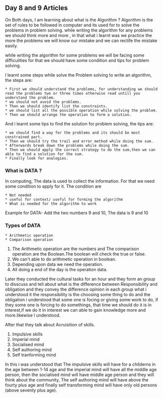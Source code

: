 ## Day 8 and 9 Articles

On Both days, I am learning about what is the Algorithm ? Algorithm is the set of rules to be followed in computer and its used for to solve the problems in problem solving. while writing the algorithm for any problems we should think more and more , in that what i learnt was we practice the more the problems we will know our mistake and we can rectife  the mistake easily.

while writing the algorithm for some problems we will be facing some difficuilties for that we should have some condition and tips for problem solving.

I learnt some steps while solve the Problem solving to write an algorithm, the steps are:

	* First we should understand the problems, for understanding we should read the problems two or three times otherwise read untill you understand the problem.
	* we should not avoid the problems.
	* Then we should identify list the constraints.
	* we should list all the possible operation while solving the problem.
	* Then we should arrange the operation to form a solution.

And i learnt some tips to find the solution for problem solving, the tips are:

	* we should find a way for the problems and its should be most constrained part.
	* Then we should try the trail and error method while doing the sum.
	* Afterwards break down the problems while doing the sum.
	* Then we should apply the correct strategy to do the sum,then we can able to find a solution for the sum.
	* Finally look for analogies.

### What is DATA ?

In computing, The data is used to collect the information. For that we need some condition to apply for it. The condition are

	* Not needed
	* useful for context/ useful for forming the algorithm
	* What is needed for the algorithm to work

Example for DATA- Add the two numbers 9 and 10, The data is 9 and 10

### Types of DATA

	* Arithmetic operation
	* Comparison operation

1. The Arithmetic operation are the numbers and The comparison operation are the Boolean.The boolean will check the true or false.
2. We can't able to do arithmetic operation in boolean.
3. Depending upon data we need the operation.
4. All doing a end of the day is the operation data.

Later they conducted the cultural tasks for an hour and they form an group to disscuss and tell about what is the difference between Responsibility and obligation and they convey the difference opinion in each group what i understood it the responsibility is the choosing some thing to do and the obligation i understood that some one is focing or giving some work to do, if they some one is forcing to do somethings, that time we should do it is in interest,if we do it in interest we can able to gain knowledge more and more.likewise I understood.

After that they talk about Acruisition of skills.

1. Impulsive skills
2. Imperial mind
3. Socialised mind
4. Self authoring mind
5. Self tranforming mind

In this i was understood that The impulsive skills will have  for a childerns in the age between 1-14 age and the imperial mind will have all the middle age person, then the socialised mind will have middle age person and they will think about the community, The self authoring mind will have above the fourty plus age and finally self transforming mind will have only old persons (above seventy plus age).


